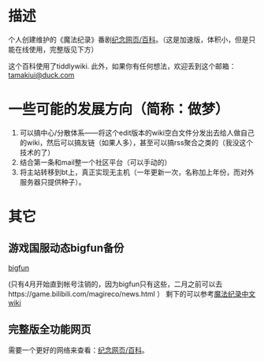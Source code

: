 # 描述
个人创建维护的《魔法纪录》番剧[纪念网页/百科](https://saturday-morning.github.io/mgrc-personal-wiki/magireco-github-external-cloud.html)。（这是加速版，体积小，但是只能在线使用，完整版见下方）

这个百科使用了tiddlywiki.
此外，如果你有任何想法，欢迎丢到这个邮箱：tamakiui@duck.com

# 一些可能的发展方向（简称：做梦）
1. 可以搞中心/分散体系——将这个edit版本的wiki空白文件分发出去给人做自己的wiki，然后可以搞友链（如果人多），甚至可以搞rss聚合之类的（我没这个技术的了）
2. 结合第一条和mail整一个社区平台（可以手动的）
3. 将主站转移到bt上，真正实现无主机（一年更新一次，名称加上年份，而对外服务器只提供种子）。

# 其它

## 游戏国服动态bigfun备份

[bigfun](https://saturday-morning.github.io/mgrc-personal-wiki/%E5%9B%BD%E6%9C%8D%E5%8A%A8%E6%80%81bigfunbackup/)

(只有4月开始直到帐号注销的，因为bigfun只有这些，二月之前可以去https://game.bilibili.com/magireco/news.html ）
剩下的可以参考[魔法纪录中文wiki](https://game.bilibili.com/magireco/news.html)

## 完整版全功能网页
需要一个更好的网络来查看：[纪念网页/百科](https://saturday-morning.github.io/mgrc-personal-wiki/magireco.html)。
